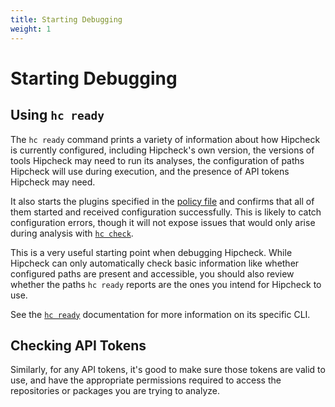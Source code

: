 ```yaml
---
title: Starting Debugging
weight: 1
---
```


# Starting Debugging

## Using `hc ready`

The `hc ready` command prints a variety of information about how Hipcheck is
currently configured, including Hipcheck's own version, the versions of tools
Hipcheck may need to run its analyses, the configuration of paths Hipcheck will
use during execution, and the presence of API tokens Hipcheck may need.

It also starts the plugins specified in the
[policy file](@/docs/guide/config/policy-file.md) and confirms that all of them
started and received configuration successfully. This is likely to catch
configuration errors, though it will not expose issues that would only arise
during analysis with [`hc check`](@/docs/guide/cli/hc-check.md).

This is a very useful starting point when debugging Hipcheck. While Hipcheck
can only automatically check basic information like whether configured paths
are present and accessible, you should also review whether the paths `hc ready`
reports are the ones you intend for Hipcheck to use.

See the [`hc ready`](@/docs/guide/cli/hc-ready.md) documentation for more
information on its specific CLI.

## Checking API Tokens

Similarly, for any API tokens, it's good to make sure those tokens are valid
to use, and have the appropriate permissions required to access the
repositories or packages you are trying to analyze.
